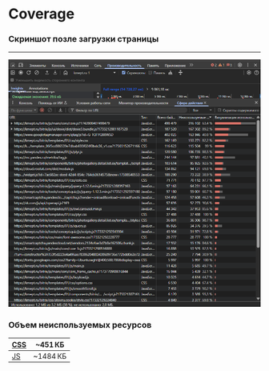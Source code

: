 # Coverage

### Скриншот позле загрузки страницы

---

![Скриншот позле загрузки страницы](./1.%20Coverage.png)

### Объем неиспользуемых ресурсов

| [CSS](./2.%20Неиспользуемый%20CSS.png) | ~451 КБ  |
| -------------------------------------- | -------- |
| [JS](./3.%20Неиспользуемый%20JS.png)   | ~1484 КБ |
